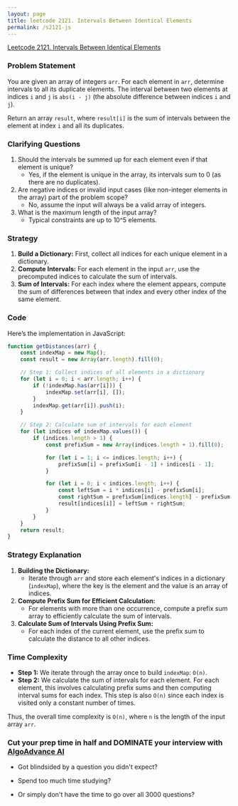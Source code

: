 ```yaml
---
layout: page
title: leetcode 2121. Intervals Between Identical Elements
permalink: /s2121-js
---
```

[Leetcode 2121. Intervals Between Identical Elements](https://algoadvance.github.io/algoadvance/l2121)
### Problem Statement
You are given an array of integers `arr`. For each element in `arr`, determine intervals to all its duplicate elements. The interval between two elements at indices `i` and `j` is `abs(i - j)` (the absolute difference between indices `i` and `j`).

Return an array `result`, where `result[i]` is the sum of intervals between the element at index `i` and all its duplicates.

### Clarifying Questions
1. Should the intervals be summed up for each element even if that element is unique?
   - Yes, if the element is unique in the array, its intervals sum to 0 (as there are no duplicates).
2. Are negative indices or invalid input cases (like non-integer elements in the array) part of the problem scope?
   - No, assume the input will always be a valid array of integers.
3. What is the maximum length of the input array?
   - Typical constraints are up to 10^5 elements.

### Strategy
1. **Build a Dictionary:** First, collect all indices for each unique element in a dictionary.
2. **Compute Intervals:** For each element in the input `arr`, use the precomputed indices to calculate the sum of intervals.
3. **Sum of Intervals:** For each index where the element appears, compute the sum of differences between that index and every other index of the same element.

### Code
Here’s the implementation in JavaScript:

```javascript
function getDistances(arr) {
    const indexMap = new Map();
    const result = new Array(arr.length).fill(0);

    // Step 1: Collect indices of all elements in a dictionary
    for (let i = 0; i < arr.length; i++) {
        if (!indexMap.has(arr[i])) {
            indexMap.set(arr[i], []);
        }
        indexMap.get(arr[i]).push(i);
    }

    // Step 2: Calculate sum of intervals for each element
    for (let indices of indexMap.values()) {
        if (indices.length > 1) {
            const prefixSum = new Array(indices.length + 1).fill(0);

            for (let i = 1; i <= indices.length; i++) {
                prefixSum[i] = prefixSum[i - 1] + indices[i - 1];
            }

            for (let i = 0; i < indices.length; i++) {
                const leftSum = i * indices[i] - prefixSum[i];
                const rightSum = prefixSum[indices.length] - prefixSum[i + 1] - (indices.length - i - 1) * indices[i];
                result[indices[i]] = leftSum + rightSum;
            }
        }
    }
    return result;
}
```

### Strategy Explanation
1. **Building the Dictionary:**
   - Iterate through `arr` and store each element's indices in a dictionary (`indexMap`), where the key is the element and the value is an array of indices.
2. **Compute Prefix Sum for Efficient Calculation:**
   - For elements with more than one occurrence, compute a prefix sum array to efficiently calculate the sum of intervals.
3. **Calculate Sum of Intervals Using Prefix Sum:**
   - For each index of the current element, use the prefix sum to calculate the distance to all other indices.

### Time Complexity
- **Step 1:** We iterate through the array once to build `indexMap`: `O(n)`.
- **Step 2:** We calculate the sum of intervals for each element. For each element, this involves calculating prefix sums and then computing interval sums for each index. This step is also `O(n)` since each index is visited only a constant number of times.

Thus, the overall time complexity is `O(n)`, where `n` is the length of the input array `arr`.


### Cut your prep time in half and DOMINATE your interview with [AlgoAdvance AI](https://algoAdvance.com)

- Got blindsided by a question you didn't expect?

- Spend too much time studying?

- Or simply don't have the time to go over all 3000 questions?

